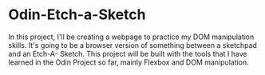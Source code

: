 # Odin-Etch-a-Sketch
In this project, I'll be creating a webpage to practice my DOM manipulation skills. It's going to be a browser version of something between a sketchpad and an Etch-A- Sketch.
This project will be built with the tools that I have learned in the Odin Project so far, mainly Flexbox and DOM manipulation.
